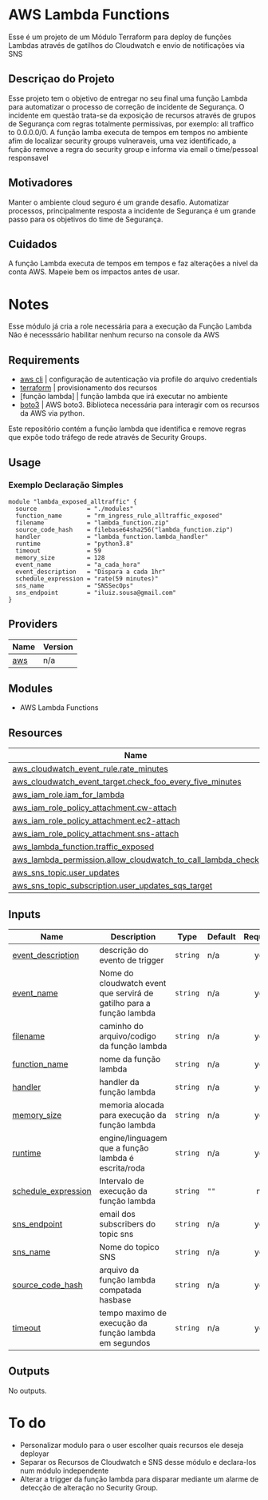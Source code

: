 # AWS Lambda Functions
Esse é um projeto de um Módulo Terraform para deploy de funções Lambdas através de gatilhos do Cloudwatch e envio de notificações via SNS

## Descriçao do Projeto
Esse projeto tem o objetivo de entregar no seu final uma função Lambda para automatizar o processo de correção de incidente de Segurança.
O incidente em questão trata-se da exposição de recursos através de grupos de Segurança com regras totalmente permissivas, por exemplo: all traffico to 0.0.0.0/0.
A função lamba executa de tempos em tempos no ambiente afim de localizar security groups vulneraveis, uma vez identificado, a função remove a regra do security group e informa via email o time/pessoal responsavel

## Motivadores
Manter o ambiente cloud seguro é um grande desafio. Automatizar processos, principalmente resposta a incidente de Segurança é um grande passo para os objetivos do time de Segurança.

## Cuidados
A função Lambda executa de tempos em tempos e faz alterações a nivel da conta AWS. Mapeie bem os impactos antes de usar.

# Notes
Esse módulo já cria a role necessária para a execução da Função Lambda
Não é necesssário habilitar nenhum recurso na console da AWS

## Requirements
- [aws cli]() | configuração de autenticação via profile do arquivo credentials
- [terraform]() | provisionamento dos recursos
- [função lambda] | função lambda que irá executar no ambiente
- [boto3]() | AWS boto3. Biblioteca necessária para interagir com os recursos da AWS via python.

Este repositório contém a função lambda que identifica e remove regras que expõe todo tráfego de rede através de Security Groups.

## Usage

### Exemplo Declaração Simples

```hcl
module "lambda_exposed_alltraffic" {
  source              = "./modules"
  function_name       = "rm_ingress_rule_alltraffic_exposed"
  filename            = "lambda_function.zip"
  source_code_hash    = filebase64sha256("lambda_function.zip")
  handler             = "lambda_function.lambda_handler"
  runtime             = "python3.8"
  timeout             = 59
  memory_size         = 128
  event_name          = "a_cada_hora"
  event_description   = "Dispara a cada 1hr"
  schedule_expression = "rate(59 minutes)"
  sns_name            = "SNSSecOps"
  sns_endpoint        = "iluiz.sousa@gmail.com"
}
```

## Providers

| Name | Version |
|------|---------|
| <a name="provider_aws"></a> [aws](#provider\_aws) | n/a |

## Modules

- AWS Lambda Functions

## Resources

| Name | Type |
|------|------|
| [aws_cloudwatch_event_rule.rate_minutes](https://registry.terraform.io/providers/hashicorp/aws/latest/docs/resources/cloudwatch_event_rule) | resource |
| [aws_cloudwatch_event_target.check_foo_every_five_minutes](https://registry.terraform.io/providers/hashicorp/aws/latest/docs/resources/cloudwatch_event_target) | resource |
| [aws_iam_role.iam_for_lambda](https://registry.terraform.io/providers/hashicorp/aws/latest/docs/resources/iam_role) | resource |
| [aws_iam_role_policy_attachment.cw-attach](https://registry.terraform.io/providers/hashicorp/aws/latest/docs/resources/iam_role_policy_attachment) | resource |
| [aws_iam_role_policy_attachment.ec2-attach](https://registry.terraform.io/providers/hashicorp/aws/latest/docs/resources/iam_role_policy_attachment) | resource |
| [aws_iam_role_policy_attachment.sns-attach](https://registry.terraform.io/providers/hashicorp/aws/latest/docs/resources/iam_role_policy_attachment) | resource |
| [aws_lambda_function.traffic_exposed](https://registry.terraform.io/providers/hashicorp/aws/latest/docs/resources/lambda_function) | resource |
| [aws_lambda_permission.allow_cloudwatch_to_call_lambda_check](https://registry.terraform.io/providers/hashicorp/aws/latest/docs/resources/lambda_permission) | resource |
| [aws_sns_topic.user_updates](https://registry.terraform.io/providers/hashicorp/aws/latest/docs/resources/sns_topic) | resource |
| [aws_sns_topic_subscription.user_updates_sqs_target](https://registry.terraform.io/providers/hashicorp/aws/latest/docs/resources/sns_topic_subscription) | resource |

## Inputs

| Name | Description | Type | Default | Required |
|------|-------------|------|---------|:--------:|
| <a name="input_event_description"></a> [event\_description](#input\_event\_description) | descrição do evento de trigger | `string` | n/a | yes |
| <a name="input_event_name"></a> [event\_name](#input\_event\_name) | Nome do cloudwatch event que servirá de gatilho para a função lambda | `string` | n/a | yes |
| <a name="input_filename"></a> [filename](#input\_filename) | caminho do arquivo/codigo da função lambda | `string` | n/a | yes |
| <a name="input_function_name"></a> [function\_name](#input\_function\_name) | nome da função lambda | `string` | n/a | yes |
| <a name="input_handler"></a> [handler](#input\_handler) | handler da função lambda | `string` | n/a | yes |
| <a name="input_memory_size"></a> [memory\_size](#input\_memory\_size) | memoria alocada para execução da função lambda | `string` | n/a | yes |
| <a name="input_runtime"></a> [runtime](#input\_runtime) | engine/linguagem que a função lambda é escrita/roda | `string` | n/a | yes |
| <a name="input_schedule_expression"></a> [schedule\_expression](#input\_schedule\_expression) | Intervalo de execução da função lambda | `string` | `""` | no |
| <a name="input_sns_endpoint"></a> [sns\_endpoint](#input\_sns\_endpoint) | email dos subscribers do topic sns | `string` | n/a | yes |
| <a name="input_sns_name"></a> [sns\_name](#input\_sns\_name) | Nome do topico SNS | `string` | n/a | yes |
| <a name="input_source_code_hash"></a> [source\_code\_hash](#input\_source\_code\_hash) | arquivo da função lambda compatada hasbase | `string` | n/a | yes |
| <a name="input_timeout"></a> [timeout](#input\_timeout) | tempo maximo de execução da função lambda em segundos | `string` | n/a | yes |

## Outputs

No outputs.

# To do
- Personalizar modulo para o user escolher quais recursos ele deseja deployar
- Separar os Recursos de Cloudwatch e SNS desse módulo e declara-los num módulo independente
- Alterar a trigger da função lambda para disparar mediante um alarme de detecção de alteração no Security Group.
